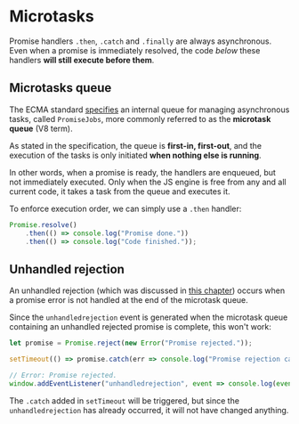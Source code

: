 # Microtasks

Promise handlers `.then`, `.catch` and `.finally` are always asynchronous. Even when a promise is immediately resolved, the code *below* these handlers **will still execute before them**.

## Microtasks queue

The ECMA standard [specifies](https://tc39.es/ecma262/#sec-jobs-and-job-queues) an internal queue for managing asynchronous tasks, called `PromiseJobs`, more commonly referred to as the **microtask queue** (V8 term).

As stated in the specification, the queue is **first-in, first-out**, and the execution of the tasks is only initiated **when nothing else is running**.

In other words, when a promise is ready, the handlers are enqueued, but not immediately executed. Only when the JS engine is free from any and all current code, it takes a task from the queue and executes it.

To enforce execution order, we can simply use a `.then` handler:

```js
Promise.resolve()
    .then(() => console.log("Promise done."))
    .then(() => console.log("Code finished."));
```

## Unhandled rejection

An unhandled rejection (which was discussed in [this chapter](./promise-error-handling.md)) occurs when a promise error is not handled at the end of the microtask queue.

Since the `unhandledrejection` event is generated when the microtask queue containing an unhandled rejected promise is complete, this won't work:

```js
let promise = Promise.reject(new Error("Promise rejected."));

setTimeout(() => promise.catch(err => console.log("Promise rejection caught.")), 1000);

// Error: Promise rejected.
window.addEventListener("unhandledrejection", event => console.log(event.reason));
```

The `.catch` added in `setTimeout` will be triggered, but since the `unhandledrejection` has already occurred, it will not have changed anything.
